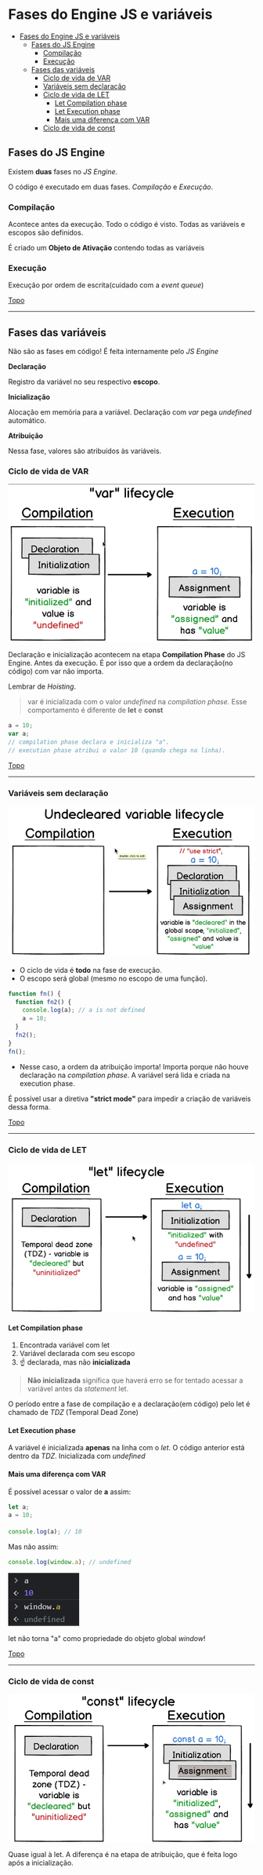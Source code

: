 # Fases do Engine JS e variáveis

- [Fases do Engine JS e variáveis](#fases-do-engine-js-e-variáveis)
  - [Fases do JS Engine](#fases-do-js-engine)
    - [Compilação](#compilação)
    - [Execução](#execução)
  - [Fases das variáveis](#fases-das-variáveis)
    - [Ciclo de vida de VAR](#ciclo-de-vida-de-var)
    - [Variáveis sem declaração](#variáveis-sem-declaração)
    - [Ciclo de vida de LET](#ciclo-de-vida-de-let)
      - [Let Compilation phase](#let-compilation-phase)
      - [Let Execution phase](#let-execution-phase)
      - [Mais uma diferença com VAR](#mais-uma-diferença-com-var)
    - [Ciclo de vida de const](#ciclo-de-vida-de-const)


## Fases do JS Engine

Existem **duas** fases no *JS Engine*.

O código é executado em duas fases. *Compilação* e *Execução*.

### Compilação

Acontece antes da execução. Todo o código é visto. Todas as variáveis e escopos são definidos.

É criado um **Objeto de Ativação** contendo todas as variáveis

### Execução

Execução por ordem de escrita(cuidado com a *event queue*)

[Topo](#fases-do-engine-js-e-variáveis)

---

## Fases das variáveis

Não são as fases em código! É feita internamente pelo *JS Engine*

**Declaração**

 Registro da variável no seu respectivo **escopo**.

**Inicialização**

Alocação em memória para a variável. Declaração com *var* pega *undefined* automático.

**Atribuição**

Nessa fase, valores são atribuídos às variáveis.

### Ciclo de vida de VAR

![](../prints/2023-03-26-09-18-45.png)

Declaração e inicialização acontecem na etapa **Compilation Phase** do JS Engine. Antes da execução. É por isso que a ordem da declaração(no código) com var não importa.

Lembrar de *Hoisting*.

>var é inicializada com o valor *undefined* na *compilation phase.* Esse comportamento é diferente de **let** e **const**

```js
a = 10;
var a;
// compilation phase declara e inicializa "a".
// execution phase atribui o valor 10 (quando chega na linha).
```

[Topo](#fases-do-engine-js-e-variáveis)

---

### Variáveis sem declaração

![](../prints/2023-03-26-12-04-49.png)

- O ciclo de vida é **todo** na fase de execução.
- O escopo será global (mesmo no escopo de uma função).

```js
function fn() {
  function fn2() {
    console.log(a); // a is not defined
    a = 10;
  }
  fn2();
}
fn();
```

- Nesse caso, a ordem da atribuição importa! Importa porque não houve declaração na *compilation phase*. A variável será lida e criada na execution phase.

É possível usar a diretiva **"strict mode"** para impedir a criação de variáveis dessa forma.

[Topo](#fases-das-variáveis)

---

### Ciclo de vida de LET

![](../prints/2023-03-26-12-32-01.png)

#### Let Compilation phase

1. Encontrada variável com let
2. Variável declarada com seu escopo
3. ☝ declarada, mas não **inicializada**

>**Não inicializada** significa que haverá erro se for tentado acessar a variável antes da *statement* let.

O período entre a fase de compilação e a declaração(em código) pelo let é chamado de *TDZ* (Temporal Dead Zone)

#### Let Execution phase

A variável é inicializada **apenas** na linha com o *let*. O código anterior está dentro da *TDZ*. Inicializada com *undefined*

#### Mais uma diferença com VAR

É possível acessar o valor de **a** assim:

```js
let a;
a = 10;

console.log(a); // 10
```

Mas não assim:

```js
console.log(window.a); // undefined
```

![](../prints/2023-03-26-14-46-12.png)

let não torna "a" como propriedade do objeto global *window*!

[Topo](#fases-do-engine-js-e-variáveis)

---

### Ciclo de vida de const

![](../prints/2023-03-27-08-28-15.png)

Quase igual à let. A diferença é na etapa de atribuição, que é feita logo após a inicialização.
